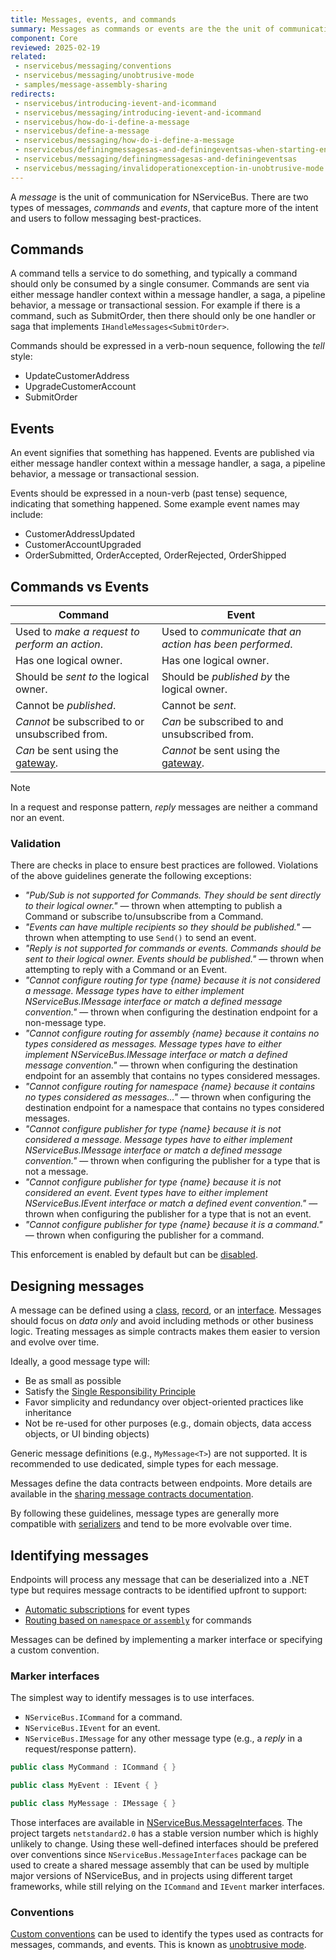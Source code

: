 ```yaml
---
title: Messages, events, and commands
summary: Messages as commands or events are the the unit of communication for message-based distributed systems. NServiceBus ensures they are used correctly.
component: Core
reviewed: 2025-02-19
related:
 - nservicebus/messaging/conventions
 - nservicebus/messaging/unobtrusive-mode
 - samples/message-assembly-sharing
redirects:
 - nservicebus/introducing-ievent-and-icommand
 - nservicebus/messaging/introducing-ievent-and-icommand
 - nservicebus/how-do-i-define-a-message
 - nservicebus/define-a-message
 - nservicebus/messaging/how-do-i-define-a-message
 - nservicebus/definingmessagesas-and-definingeventsas-when-starting-endpoint
 - nservicebus/messaging/definingmessagesas-and-definingeventsas
 - nservicebus/messaging/invalidoperationexception-in-unobtrusive-mode
---
```


A _message_ is the unit of communication for NServiceBus. There are two types of messages, _commands_ and _events_, that capture more of the intent and users to follow messaging best-practices. 

## Commands

A command tells a service to do something, and typically a command should only be consumed by a single consumer. Commands are sent via either message handler context within a message handler, a saga, a pipeline behavior, a message or transactional session. For example if there is a command, such as SubmitOrder, then there should only be one handler or saga that implements `IHandleMessages<SubmitOrder>`.

Commands should be expressed in a verb-noun sequence, following the _tell_ style:

- UpdateCustomerAddress
- UpgradeCustomerAccount
- SubmitOrder

## Events

An event signifies that something has happened. Events are published via either message handler context within a message handler, a saga, a pipeline behavior, a message or transactional session.

Events should be expressed in a noun-verb (past tense) sequence, indicating that something happened. Some example event names may include:

- CustomerAddressUpdated
- CustomerAccountUpgraded
- OrderSubmitted, OrderAccepted, OrderRejected, OrderShipped

## Commands vs Events 

Command | Event
-- | --
Used to _make a request to perform an action_. | Used to _communicate that an action has been performed_.
Has one logical owner. | Has one logical owner.
Should be _sent to_ the logical owner. | Should be _published by_ the logical owner.
Cannot be _published_. | Cannot be _sent_.
_Cannot_ be subscribed to or unsubscribed from. | _Can_ be subscribed to and unsubscribed from.
_Can_ be sent using the [gateway](/nservicebus/gateway). | _Cannot_ be sent using the [gateway](/nservicebus/gateway).

> [!NOTE]
> In a request and response pattern, _reply_ messages are neither a command nor an event.

### Validation

There are checks in place to ensure best practices are followed. Violations of the above guidelines generate the following exceptions:

 * _"Pub/Sub is not supported for Commands. They should be sent directly to their logical owner."_ — thrown when attempting to publish a Command or subscribe to/unsubscribe from a Command.
 * _"Events can have multiple recipients so they should be published."_ — thrown when attempting to use `Send()` to send an event.
 * _"Reply is not supported for commands or events. Commands should be sent to their logical owner. Events should be published."_ — thrown when attempting to reply with a Command or an Event.
 * _"Cannot configure routing for type {name} because it is not considered a message. Message types have to either implement NServiceBus.IMessage interface or match a defined message convention."_ — thrown when configuring the destination endpoint for a non-message type.
 * _"Cannot configure routing for assembly {name} because it contains no types considered as messages. Message types have to either implement NServiceBus.IMessage interface or match a defined message convention."_ — thrown when configuring the destination endpoint for an assembly that contains no types considered messages.
 * _"Cannot configure routing for namespace {name} because it contains no types considered as messages..."_ — thrown when configuring the destination endpoint for a namespace that contains no types considered messages.
 * _"Cannot configure publisher for type {name} because it is not considered a message. Message types have to either implement NServiceBus.IMessage interface or match a defined message convention."_ — thrown when configuring the publisher for a type that is not a message.
 * _"Cannot configure publisher for type {name} because it is not considered an event. Event types have to either implement NServiceBus.IEvent interface or match a defined event convention."_ — thrown when configuring the publisher for a type that is not an event.
 * _"Cannot configure publisher for type {name} because it is a command."_ — thrown when configuring the publisher for a command.

 This enforcement is enabled by default but can be [disabled](best-practice-enforcement.md).

## Designing messages

A message can be defined using a [class](https://learn.microsoft.com/en-us/dotnet/csharp/fundamentals/types/classes), [record](https://learn.microsoft.com/en-us/dotnet/csharp/fundamentals/types/records), or an [interface](/nservicebus/messaging/messages-as-interfaces.md). Messages should focus on _data only_ and avoid including methods or other business logic. Treating messages as simple contracts makes them easier to version and evolve over time.

Ideally, a good message type will:

* Be as small as possible
* Satisfy the [Single Responsibility Principle](https://en.wikipedia.org/wiki/Single_responsibility_principle)
* Favor simplicity and redundancy over object-oriented practices like inheritance
* Not be re-used for other purposes (e.g., domain objects, data access objects, or UI binding objects)

Generic message definitions (e.g., `MyMessage<T>`) are not supported. It is recommended to use dedicated, simple types for each message.

Messages define the data contracts between endpoints. More details are available in the [sharing message contracts documentation](sharing-contracts.md).

By following these guidelines, message types are generally more compatible with [serializers](/nservicebus/serialization) and tend to be more evolvable over time.

## Identifying messages

Endpoints will process any message that can be deserialized into a .NET type but requires message contracts to be identified upfront to support:

* [Automatic subscriptions](/nservicebus/messaging/publish-subscribe/controlling-what-is-subscribed.md) for event types
* [Routing based on `namespace` or `assembly`](/nservicebus/messaging/routing.md) for commands

Messages can be defined by implementing a marker interface or specifying a custom convention.

### Marker interfaces

The simplest way to identify messages is to use interfaces.

* `NServiceBus.ICommand` for a command.
* `NServiceBus.IEvent` for an event.
* `NServiceBus.IMessage` for any other message type (e.g., a _reply_ in a request/response pattern).

```csharp
public class MyCommand : ICommand { }

public class MyEvent : IEvent { }

public class MyMessage : IMessage { }
```

Those interfaces are available in [NServiceBus.MessageInterfaces](https://www.nuget.org/packages/NServiceBus.MessageInterfaces). The project targets `netstandard2.0` has a stable version number which is highly unlikely to change. Using these well-defined interfaces should be prefered over conventions since `NServiceBus.MessageInterfaces` package can be used to create a shared message assembly that can be used by multiple major versions of NServiceBus, and in projects using different target frameworks, while still relying on the `ICommand` and `IEvent` marker interfaces.

### Conventions

[Custom conventions](/nservicebus/messaging/conventions.md) can be used to identify the types used as contracts for messages, commands, and events. This is known as [unobtrusive mode](unobtrusive-mode.md).
